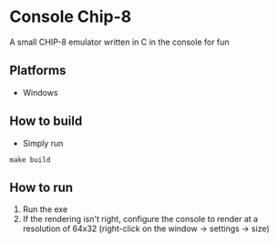 # Console Chip-8
A small CHIP-8 emulator written in C in the console for fun

## Platforms
- Windows

## How to build
- Simply run
```Shell
make build
```

## How to run
1. Run the exe
2. If the rendering isn't right, configure the console to render at a resolution of 64x32 (right-click on the window -> settings -> size)